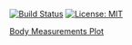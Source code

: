 [![Build Status](https://travis-ci.com/anchal-physics/bodyMeasurements.svg?branch=master)](https://travis-ci.com/anchal-physics/bodyMeasurements)
[![License: MIT](https://img.shields.io/badge/License-MIT-yellow.svg)](https://opensource.org/licenses/MIT)

[Body Measurements Plot](https://github.com/anchal-physics/bodyMeasurements/blob/gh-pages/BodyMeasurementsTimeSeries.pdf)
